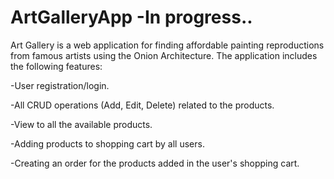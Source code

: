 # ArtGalleryApp -In progress..


Art Gallery is a web application for finding affordable painting reproductions from famous artists using the Onion Architecture. 
The application includes the following features:

-User registration/login.

-All CRUD operations (Add, Edit, Delete) related to the products.

-View to all the available products.

-Adding products to shopping cart by all users.

-Creating an order for the products added in the user's shopping cart.

